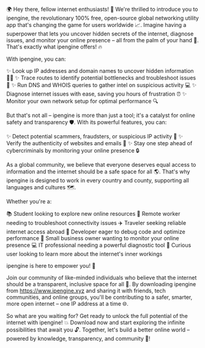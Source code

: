 🌍 Hey there, fellow internet enthusiasts! 🤩 We're thrilled to introduce you to ipengine, the revolutionary 100% free, open-source global networking utility app that's changing the game for users worldwide 📈. Imagine having a superpower that lets you uncover hidden secrets of the internet, diagnose issues, and monitor your online presence – all from the palm of your hand 💪. That's exactly what ipengine offers! 🔥

With ipengine, you can:

✨ Look up IP addresses and domain names to uncover hidden information 🕵️‍♀️
✨ Trace routes to identify potential bottlenecks and troubleshoot issues 🚧
✨ Run DNS and WHOIS queries to gather intel on suspicious activity 💻
✨ Diagnose internet issues with ease, saving you hours of frustration ⏰
✨ Monitor your own network setup for optimal performance 🔍

But that's not all – ipengine is more than just a tool; it's a catalyst for online safety and transparency 🛡️. With its powerful features, you can:

✨ Detect potential scammers, fraudsters, or suspicious IP activity 🚫
✨ Verify the authenticity of websites and emails 💯
✨ Stay one step ahead of cybercriminals by monitoring your online presence 🔒

As a global community, we believe that everyone deserves equal access to information and the internet should be a safe space for all 🌎. That's why ipengine is designed to work in every country and county, supporting all languages and cultures 🗺️.

Whether you're a:

📚 Student looking to explore new online resources
💼 Remote worker needing to troubleshoot connectivity issues
✈️ Traveler seeking reliable internet access abroad
🔧 Developer eager to debug code and optimize performance
🏢 Small business owner wanting to monitor your online presence
💻 IT professional needing a powerful diagnostic tool
🤔 Curious user looking to learn more about the internet's inner workings

ipengine is here to empower you! 🚀

Join our community of like-minded individuals who believe that the internet should be a transparent, inclusive space for all 👥. By downloading ipengine from https://www.ipengine.xyz and sharing it with friends, tech communities, and online groups, you'll be contributing to a safer, smarter, more open internet – one IP address at a time 🌐.

So what are you waiting for? Get ready to unlock the full potential of the internet with ipengine! 💥 Download now and start exploring the infinite possibilities that await you 🔓. Together, let's build a better online world – powered by knowledge, transparency, and community 👫!